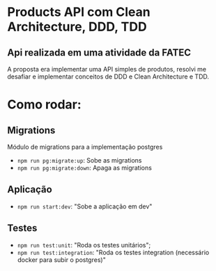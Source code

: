 # Products API com Clean Architecture, DDD, TDD

## Api realizada em uma atividade da FATEC
A proposta era implementar uma API simples de produtos, resolvi me desafiar e implementar conceitos de DDD e Clean Architecture e TDD.

# Como rodar:

## Migrations
Módulo de migrations para a implementação postgres
- `npm run pg:migrate:up`: Sobe as migrations
- `npm run pg:migrate:down`: Apaga as migrations

## Aplicação
- `npm run start:dev`: "Sobe a aplicação em dev"

## Testes
- `npm run test:unit`: "Roda os testes unitários";
- `npm run test:integration`: "Roda os testes integration (necessário docker para subir o postgres)"